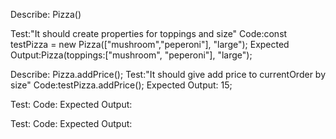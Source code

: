 Describe: Pizza()

Test:"It should create properties for toppings and size"
Code:const testPizza = new Pizza(["mushroom","peperoni"], "large");
Expected Output:Pizza(toppings:["mushroom", "peperoni"], "large");

Describe: Pizza.addPrice();
Test:"It should give add price to currentOrder by size"
Code:testPizza.addPrice();
Expected Output: 15;

Test:
Code:
Expected Output:

Test:
Code:
Expected Output:
